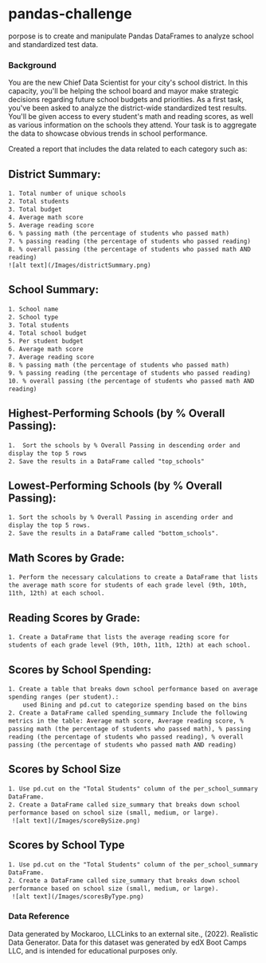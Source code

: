 # pandas-challenge
porpose is to create and manipulate Pandas DataFrames to analyze school and standardized test data.

### Background
You are the new Chief Data Scientist for your city's school district. In this capacity, you'll be helping the school board and mayor make strategic decisions regarding future school budgets and priorities.
As a first task, you've been asked to analyze the district-wide standardized test results. You'll be given access to every student's math and reading scores, as well as various information on the schools they attend. Your task is to aggregate the data to showcase obvious trends in school performance.

Created a report that includes the data related to each category such as:
 ## District Summary:
    1. Total number of unique schools
    2. Total students
    3. Total budget
    4. Average math score
    5. Average reading score
    6. % passing math (the percentage of students who passed math)
    7. % passing reading (the percentage of students who passed reading)
    8. % overall passing (the percentage of students who passed math AND reading)
    ![alt text](/Images/districtSummary.png)
 ## School Summary:
    1. School name
    2. School type
    3. Total students
    4. Total school budget
    5. Per student budget
    6. Average math score
    7. Average reading score
    8. % passing math (the percentage of students who passed math)
    9. % passing reading (the percentage of students who passed reading)
    10. % overall passing (the percentage of students who passed math AND reading)
 ## Highest-Performing Schools (by % Overall Passing):
    1.  Sort the schools by % Overall Passing in descending order and display the top 5 rows
    2. Save the results in a DataFrame called "top_schools"
 ## Lowest-Performing Schools (by % Overall Passing):
    1. Sort the schools by % Overall Passing in ascending order and display the top 5 rows.
    2. Save the results in a DataFrame called "bottom_schools".
 ## Math Scores by Grade:
    1. Perform the necessary calculations to create a DataFrame that lists the average math score for students of each grade level (9th, 10th, 11th, 12th) at each school.
 ## Reading Scores by Grade:
    1. Create a DataFrame that lists the average reading score for students of each grade level (9th, 10th, 11th, 12th) at each school.
 ## Scores by School Spending:
    1. Create a table that breaks down school performance based on average spending ranges (per student).:
        used Bining and pd.cut to categorize spending based on the bins
    2. Create a DataFrame called spending_summary Include the following metrics in the table: Average math score, Average reading score, % passing math (the percentage of students who passed math), % passing reading (the percentage of students who passed reading), % overall passing (the percentage of students who passed math AND reading)
 ## Scores by School Size
    1. Use pd.cut on the "Total Students" column of the per_school_summary DataFrame.
    2. Create a DataFrame called size_summary that breaks down school performance based on school size (small, medium, or large).
     ![alt text](/Images/scoreBySize.png)
 ## Scores by School Type
    1. Use pd.cut on the "Total Students" column of the per_school_summary DataFrame.
    2. Create a DataFrame called size_summary that breaks down school performance based on school size (small, medium, or large).
     ![alt text](/Images/scoresByType.png)

### Data Reference
Data generated by Mockaroo, LLCLinks to an external site., (2022). Realistic Data Generator. Data for this dataset was generated by edX Boot Camps LLC, and is intended for educational purposes only.